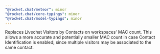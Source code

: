 ```yaml
---
"@rocket.chat/meteor": minor
"@rocket.chat/core-typings": minor
"@rocket.chat/model-typings": minor
---
```


Replaces Livechat Visitors by Contacts on workspaces' MAC count.
This allows a more accurate and potentially smaller MAC count in case Contact Identification is enabled, since multiple visitors may be associated to the same contact.
